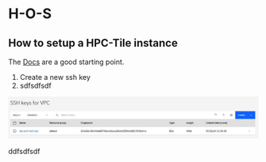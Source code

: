 # H-O-S
## How to setup a HPC-Tile instance

The [Docs](https://cloud.ibm.com/docs/allowlist/hpc-service?topic=hpc-service-overview)
are a good starting point.

1. Create a new ssh key
1. sdfsdfsdf

![Create key!](/img/img00.jpg)


ddfsdfsdf
